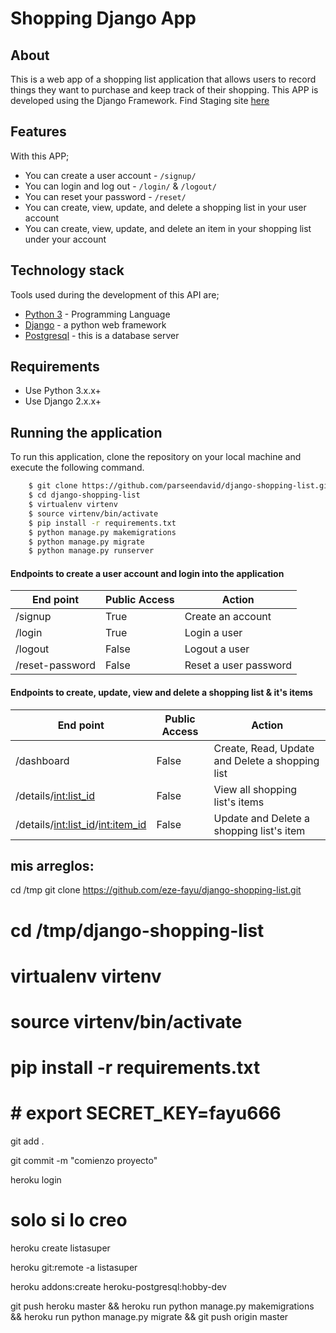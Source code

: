 # Shopping Django App
## About
This is a web app of a shopping list application that allows users to record things they want
to purchase and keep track of their shopping. This APP is developed using the Django Framework.
Find Staging site [here](https://django-shopping-list.herokuapp.com)
## Features
With this APP;
- You can create a user account - ```/signup/```
- You can login and log out - ```/login/``` & ```/logout/```
- You can reset your password - ```/reset/```
- You can create, view, update, and delete a shopping list in your user account
- You can create, view, update, and delete an item in your shopping list under your account
## Technology stack
Tools used during the development of this API are;
- [Python 3](https://www.python.org) - Programming Language
- [Django](https://www.djangoproject.com) - a python web framework
- [Postgresql](https://www.postgresql.org/) - this is a database server
## Requirements
- Use Python 3.x.x+
- Use Django 2.x.x+
## Running the application
To run this application, clone the repository on your local machine and execute the following command.
```sh
    $ git clone https://github.com/parseendavid/django-shopping-list.git
    $ cd django-shopping-list
    $ virtualenv virtenv
    $ source virtenv/bin/activate
    $ pip install -r requirements.txt
    $ python manage.py makemigrations
    $ python manage.py migrate
    $ python manage.py runserver
```
#### Endpoints to create a user account and login into the application
|End point | Public Access|Action
|----------|--------------|------
/signup | True | Create an account
/login | True | Login a user
/logout | False | Logout a user
/reset-password | False | Reset a user password

#### Endpoints to create, update, view and delete a shopping list & it's items
|End point | Public Access|Action
|----------|--------------|------
/dashboard | False | Create, Read, Update and Delete a shopping list
/details/<int:list_id> | False | View all shopping list's items
/details/<int:list_id>/<int:item_id> | False | Update and Delete a shopping list's item



## mis arreglos:
cd /tmp
git clone https://github.com/eze-fayu/django-shopping-list.git
# cd /tmp/django-shopping-list
# virtualenv virtenv
# source virtenv/bin/activate

# pip install -r requirements.txt
# # export SECRET_KEY=fayu666

git add .

git commit -m "comienzo proyecto"

heroku login

# solo si lo creo
heroku create listasuper 

heroku git:remote -a listasuper

heroku addons:create heroku-postgresql:hobby-dev

git push heroku master && heroku run python manage.py makemigrations && heroku run python manage.py migrate && git push origin master

